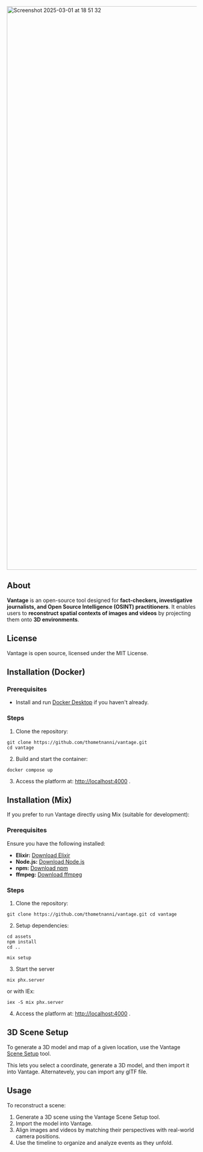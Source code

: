 <img width="1492" alt="Screenshot 2025-03-01 at 18 51 32" src="https://github.com/user-attachments/assets/8eef75a0-25ea-4dab-816d-646bfd30d184" />

## About

**Vantage** is an open-source tool designed for **fact-checkers, investigative journalists, and Open Source Intelligence (OSINT) practitioners**. It enables users to **reconstruct spatial contexts of images and videos** by projecting them onto **3D environments**.

## License

Vantage is open source, licensed under the MIT License.

## Installation (Docker)

### Prerequisites

- Install and run [Docker Desktop](https://www.docker.com/products/docker-desktop) if you haven't already.


### Steps

1. Clone the repository:

```code
git clone https://github.com/thometnanni/vantage.git
cd vantage
```

2. Build and start the container:

```code
docker compose up
```

3. Access the platform at: [http://localhost:4000](http://localhost:4000) .

## Installation (Mix)

If you prefer to run Vantage directly using Mix (suitable for development):

### Prerequisites

Ensure you have the following installed:

- **Elixir:** [Download Elixir](https://elixir-lang.org/install.html)
- **Node.js:** [Download Node.js](https://nodejs.org/)
- **npm:** [Download npm](https://www.npmjs.com/get-npm)
- **ffmpeg:** [Download ffmpeg](https://ffmpeg.org/download.html)

### Steps

1. Clone the repository:

```code
git clone https://github.com/thometnanni/vantage.git cd vantage
```

2. Setup dependencies:

```code
cd assets
npm install
cd ..
```


```code
mix setup
```

3. Start the server

```code
mix phx.server
```

or with IEx:


```code
iex -S mix phx.server
```

4. Access the platform at: [http://localhost:4000](http://localhost:4000) .

## 3D Scene Setup

To generate a 3D model and map of a given location, use the Vantage [Scene Setup](https://thometnanni.github.io/vantage-scene-setup/) tool.

This lets you select a coordinate, generate a 3D model, and then import it into Vantage.
Alternatevely, you can import any glTF file.

## Usage

To reconstruct a scene:

1. Generate a 3D scene using the Vantage Scene Setup tool.
2. Import the model into Vantage.
3. Align images and videos by matching their perspectives with real-world camera positions.
4. Use the timeline to organize and analyze events as they unfold.

